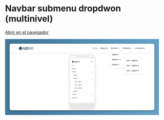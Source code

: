 # Navbar submenu dropdwon (multinivel)

[Abrir en el navegador](https://oscarpedroza.github.io/html-css-js-components-and-layouts/navbars/navbar-dropdown-multilevel/)

![navbar-dropdown-multilevel-screen](img/navbar-dropdown-multilevel-screen.jpg)
